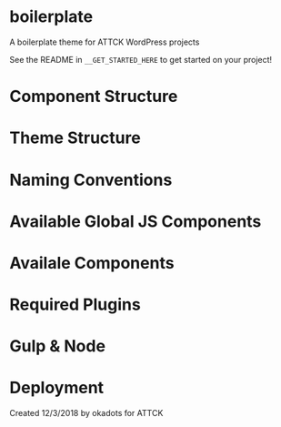 # boilerplate
A boilerplate theme for ATTCK WordPress projects

See the README in `__GET_STARTED_HERE` to get started on your project!

# Component Structure

# Theme Structure

# Naming Conventions

# Available Global JS Components

# Availale Components

# Required Plugins

# Gulp & Node

# Deployment

Created 12/3/2018 by okadots for ATTCK
